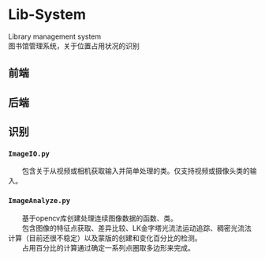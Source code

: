 # Lib-System

Library management system  
图书馆管理系统，关于位置占用状况的识别

## 前端

## 后端

## 识别

### `ImageIO.py`

&emsp;&emsp;包含关于从视频或相机获取输入并简单处理的类。仅支持视频或摄像头类的输入。

### `ImageAnalyze.py`

&emsp;&emsp;基于opencv库创建处理连续图像数据的函数、类。  
&emsp;&emsp;包含图像的特征点获取、差异比较、LK金字塔光流法运动追踪、稠密光流法计算（目前还很不稳定）以及蒙版的创建和变化百分比的检测。  
&emsp;&emsp;占用百分比的计算通过确定一系列点圈取多边形来完成。